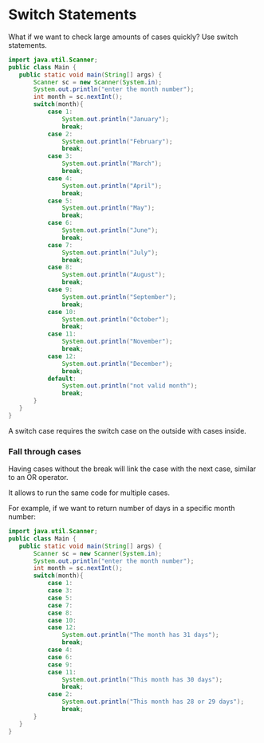 # Switch Statements

What if we want to check large amounts of cases quickly? Use switch statements.

```java
import java.util.Scanner;
public class Main {
   public static void main(String[] args) {
       Scanner sc = new Scanner(System.in);
       System.out.println("enter the month number");
       int month = sc.nextInt();
       switch(month){
           case 1:
               System.out.println("January");
               break;
           case 2:
               System.out.println("February");
               break;
           case 3:
               System.out.println("March");
               break;
           case 4:
               System.out.println("April");
               break;
           case 5:
               System.out.println("May");
               break;
           case 6:
               System.out.println("June");
               break;
           case 7:
               System.out.println("July");
               break;
           case 8:
               System.out.println("August");
               break;
           case 9:
               System.out.println("September");
               break;
           case 10:
               System.out.println("October");
               break;
           case 11:
               System.out.println("November");
               break;
           case 12:
               System.out.println("December");
               break;
           default:
               System.out.println("not valid month");
               break;
       }
   }
}
```

A switch case requires the switch case on the outside with cases inside.

### Fall through cases

Having cases without the break will link the case with the next case, similar to an OR operator.

It allows to run the same code for multiple cases.

For example, if we want to return number of days in a specific month number:

```java
import java.util.Scanner;
public class Main {
   public static void main(String[] args) {
       Scanner sc = new Scanner(System.in);
       System.out.println("enter the month number");
       int month = sc.nextInt();
       switch(month){
           case 1:
           case 3:
           case 5:
           case 7:
           case 8:
           case 10:
           case 12:
               System.out.println("The month has 31 days");
               break;
           case 4:
           case 6:
           case 9:
           case 11:
               System.out.println("This month has 30 days");
               break;
           case 2:
               System.out.println("This month has 28 or 29 days");
               break;
       }
   }
}
```